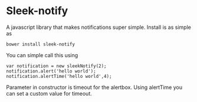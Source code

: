 # Sleek-notify

A javascript library that makes notifications super simple. Install is as simple as

    bower install sleek-notify

You can simple call this using

    var notification = new sleekNotify(2);
    notification.alert('hello world');
    notification.alertTime('hello world',4);

Parameter in constructor is timeout for the alertbox. Using alertTime you can set
a custom value for timeout.
